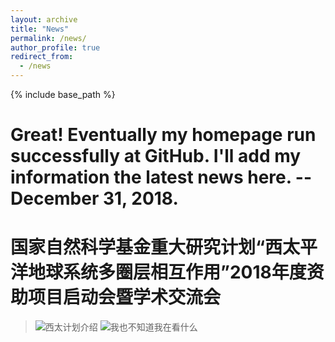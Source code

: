 ```yaml
---
layout: archive
title: "News"
permalink: /news/
author_profile: true
redirect_from:
  - /news
---
```


{% include base_path %}

# Great! Eventually my homepage run successfully at GitHub. I'll add my information the latest news here. --December 31, 2018.

# 国家自然科学基金重大研究计划“西太平洋地球系统多圈层相互作用”2018年度资助项目启动会暨学术交流会
>
> ![西太计划介绍](https://upload-images.jianshu.io/upload_images/5650380-489fa9038ebb686e.jpg?imageMogr2/auto-orient/strip%7CimageView2/2/w/1240)
> ![我也不知道我在看什么](https://upload-images.jianshu.io/upload_images/5650380-086f5bc55b18201e.jpg?imageMogr2/auto-orient/strip%7CimageView2/2/w/1240)

